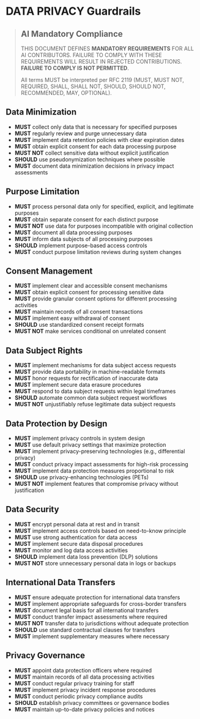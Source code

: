 # DATA PRIVACY Guardrails

> ## AI Mandatory Compliance
>
> THIS DOCUMENT DEFINES **MANDATORY REQUIREMENTS** FOR ALL AI CONTRIBUTORS. FAILURE TO COMPLY WITH THESE REQUIREMENTS WILL RESULT IN REJECTED CONTRIBUTIONS. **FAILURE TO COMPLY IS NOT PERMITTED**.
> 
> All terms MUST be interpreted per RFC 2119 (MUST, MUST NOT, REQUIRED, SHALL, SHALL NOT, SHOULD, SHOULD NOT, RECOMMENDED, MAY, OPTIONAL).

## Data Minimization

- **MUST** collect only data that is necessary for specified purposes
- **MUST** regularly review and purge unnecessary data
- **MUST** implement data retention policies with clear expiration dates
- **MUST** obtain explicit consent for each data processing purpose
- **MUST NOT** collect sensitive data without explicit justification
- **SHOULD** use pseudonymization techniques where possible
- **MUST** document data minimization decisions in privacy impact assessments

## Purpose Limitation

- **MUST** process personal data only for specified, explicit, and legitimate purposes
- **MUST** obtain separate consent for each distinct purpose
- **MUST NOT** use data for purposes incompatible with original collection
- **MUST** document all data processing purposes
- **MUST** inform data subjects of all processing purposes
- **SHOULD** implement purpose-based access controls
- **MUST** conduct purpose limitation reviews during system changes

## Consent Management

- **MUST** implement clear and accessible consent mechanisms
- **MUST** obtain explicit consent for processing sensitive data
- **MUST** provide granular consent options for different processing activities
- **MUST** maintain records of all consent transactions
- **MUST** implement easy withdrawal of consent
- **SHOULD** use standardized consent receipt formats
- **MUST NOT** make services conditional on unrelated consent

## Data Subject Rights

- **MUST** implement mechanisms for data subject access requests
- **MUST** provide data portability in machine-readable formats
- **MUST** honor requests for rectification of inaccurate data
- **MUST** implement secure data erasure procedures
- **MUST** respond to data subject requests within legal timeframes
- **SHOULD** automate common data subject request workflows
- **MUST NOT** unjustifiably refuse legitimate data subject requests

## Data Protection by Design

- **MUST** implement privacy controls in system design
- **MUST** use default privacy settings that maximize protection
- **MUST** implement privacy-preserving technologies (e.g., differential privacy)
- **MUST** conduct privacy impact assessments for high-risk processing
- **MUST** implement data protection measures proportional to risk
- **SHOULD** use privacy-enhancing technologies (PETs)
- **MUST NOT** implement features that compromise privacy without justification

## Data Security

- **MUST** encrypt personal data at rest and in transit
- **MUST** implement access controls based on need-to-know principle
- **MUST** use strong authentication for data access
- **MUST** implement secure data disposal procedures
- **MUST** monitor and log data access activities
- **SHOULD** implement data loss prevention (DLP) solutions
- **MUST NOT** store unnecessary personal data in logs or backups

## International Data Transfers

- **MUST** ensure adequate protection for international data transfers
- **MUST** implement appropriate safeguards for cross-border transfers
- **MUST** document legal basis for all international transfers
- **MUST** conduct transfer impact assessments where required
- **MUST NOT** transfer data to jurisdictions without adequate protection
- **SHOULD** use standard contractual clauses for transfers
- **MUST** implement supplementary measures where necessary

## Privacy Governance

- **MUST** appoint data protection officers where required
- **MUST** maintain records of all data processing activities
- **MUST** conduct regular privacy training for staff
- **MUST** implement privacy incident response procedures
- **MUST** conduct periodic privacy compliance audits
- **SHOULD** establish privacy committees or governance bodies
- **MUST** maintain up-to-date privacy policies and notices